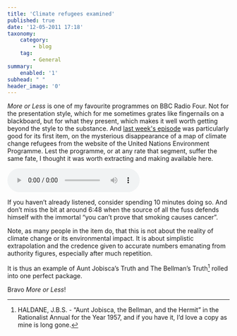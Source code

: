 ```yaml
---
title: 'Climate refugees examined'
published: true
date: '12-05-2011 17:18'
taxonomy:
    category:
        - blog
    tag:
        - General
summary:
    enabled: '1'
subhead: " "
header_image: '0'
---
```


_More or Less_ is one of my favourite programmes on BBC Radio Four. Not for the presentation style, which for me sometimes grates like fingernails on a blackboard, but for what they present, which makes it well worth getting beyond the style to the substance. And [last week's episode](https://www.bbc.co.uk/programmes/b010xykh#synopsis) was particularly good for its first item, on the mysterious disappearance of a map of climate change refugees from the website of the United Nations Environment Programme. Lest the programme, or at any rate that segment, suffer the same fate, I thought it was worth extracting and making available here.

![Climate Refugees](Climate-Refugees.mp3)

If you haven’t already listened, consider spending 10 minutes doing so. And don’t miss the bit at around 6:48 when the source of all the fuss defends himself with the immortal “you can’t prove that smoking causes cancer”.

Note, as many people in the item do, that this is not about the reality of climate change or its environmental impact. It is about simplistic extrapolation and the credence given to accurate numbers emanating from authority figures, especially after much repetition.

It is thus an example of Aunt Jobisca’s Truth and The Bellman’s Truth[^fn1] rolled into one perfect package. 

Bravo _More or Less_!

[^fn1]: HALDANE, J.B.S. - “Aunt Jobisca, the Bellman, and the Hermit” in the Rationalist Annual for the Year 1957, and if you have it, I’d love a copy as mine is long gone. 
